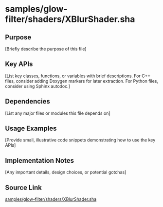 # samples/glow-filter/shaders/XBlurShader.sha

## Purpose
[Briefly describe the purpose of this file]

## Key APIs
[List key classes, functions, or variables with brief descriptions.
For C++ files, consider adding Doxygen markers for later extraction.
For Python files, consider using Sphinx autodoc.]

## Dependencies
[List any major files or modules this file depends on]

## Usage Examples
[Provide small, illustrative code snippets demonstrating how to use the key APIs]

## Implementation Notes
[Any important details, design choices, or potential gotchas]

## Source Link
[samples/glow-filter/shaders/XBlurShader.sha](link_to_source_repository/samples/glow-filter/shaders/XBlurShader.sha)
